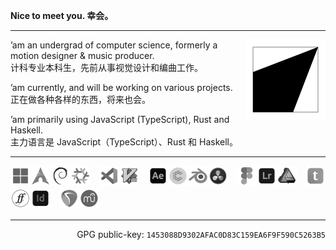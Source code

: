 **Nice to meet you. 幸会。**

---

<a href="https://megakite.icu"><img align="right" width="128" type="image/svg+xml" src="res/favicon.svg" alt="Logo -> Blog" /></a>

’am an undergrad of computer science, formerly a motion designer & music producer.\
计科专业本科生，先前从事视觉设计和编曲工作。

’am currently, and will be working on various projects.\
正在做各种各样的东西，将来也会。

’am primarily using JavaScript (TypeScript), Rust and Haskell.\
主力语言是 JavaScript（TypeScript）、Rust 和 Haskell。

---

<a href="https://www.microsoft.com/windows/"><img display="inline" src="res/windows_gray.png" width="32" /></a><a href="https://archlinux.org/"><img display="inline" src="res/arch_gray.png" width="32" /></a><a href="https://www.debian.org/"><img display="inline" src="res/debian_gray.png" width="32" /></a><a href="https://nixos.org/"><img display="inline" src="res/nixos_gray.png" width="32" /></a>　<a href="https://code.visualstudio.com/"><img display="inline" src="res/vscode_gray.png" width="32" /></a><a href="https://www.vim.org/"><img display="inline" src="res/vim_gray.png" width="32" /></a>　<a href="https://www.adobe.com/products/aftereffects.html"><img display="inline" src="res/after_effects_gray.png" width="32" /></a><a href="https://cavalry.scenegroup.co/"><img display="inline" src="res/cavalry_gray.png" width="32" /></a><a href="https://www.blender.org/"><img display="inline" src="res/blender_gray.png" width="32" /></a><a href="https://www.blackmagicdesign.com/products/davinciresolve/"><img display="inline" src="res/resolve_gray.png" width="32" /></a>　<a href="https://www.figma.com/"><img display="inline" src="res/figma_gray.png" width="32" /></a><a href="https://www.adobe.com/products/photoshop-lightroom.html"><img display="inline" src="res/lightroom_gray.png" width="32" /></a><a href="https://affinity.serif.com/designer/"><img display="inline" src="res/affinity_designer_gray.png" width="32" /></a>　<a href="https://typst.app/"><img display="inline" src="res/typst_gray.png" width="32" /></a><a href="https://fontforge.org/"><img display="inline" src="res/fontforge_gray.png" width="32" /></a><a href="https://www.adobe.com/products/indesign.html"><img display="inline" src="res/indesign_gray.png" width="32" /></a>　<a href="https://www.reaper.fm/"><img display="inline" src="res/reaper_gray.png" width="32" /></a><a href="https://musescore.org/"><img display="inline" src="res/musescore_gray.png" width="32" /></a>

---

<p align="right">GPG public-key: <code>1453088D9302AFAC0D83C159EA6F9F590C5263B5</code></p>
